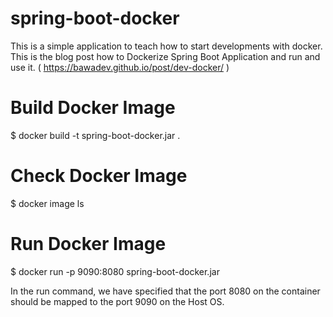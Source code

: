 # spring-boot-docker
This is a simple application to teach how to start developments with docker. This is the blog post how to Dockerize Spring Boot Application and run and use it. 
( https://bawadev.github.io/post/dev-docker/ )

# Build Docker Image 
$ docker build -t spring-boot-docker.jar .

# Check Docker Image 
$ docker image ls

# Run Docker Image 
$ docker run -p 9090:8080 spring-boot-docker.jar

In the run command, we have specified that the port 8080 on the container should be mapped to the port 9090 on the Host OS.
